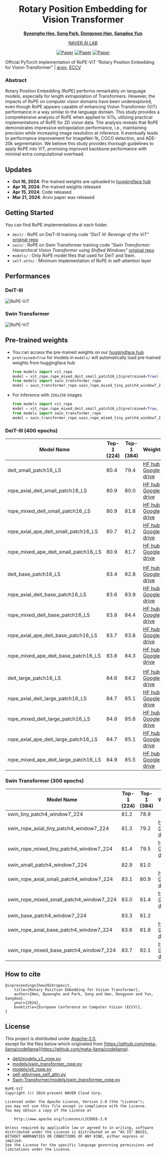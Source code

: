 <div align="center">

# Rotary Position Embedding for Vision Transformer

**[Byeongho Heo](https://sites.google.com/view/byeongho-heo/home), [Song Park](https://8uos.github.io/), [Dongyoon Han](https://sites.google.com/site/dyhan0920/), [Sangdoo Yun](https://sangdooyun.github.io/)** <br>

[NAVER AI LAB](https://naver-career.gitbook.io/en/teams/clova-cic/ai-lab)

[![Paper](https://img.shields.io/badge/Paper-arxiv-green)](https://arxiv.org/abs/2403.13298)
[![Paper](https://img.shields.io/badge/Paper-ECCV_2024-blue)](https://www.ecva.net/papers/eccv_2024/papers_ECCV/html/1584_ECCV_2024_paper.php)
[![Paper](https://img.shields.io/badge/Weights-HuggingFace-red)](https://huggingface.co/collections/naver-ai/rope-vit-670e367fa2d547b705335153)

</div>

Official PyTorch implementation of RoPE-ViT "Rotary Position Embedding for Vision Transformer" | [arxiv](https://arxiv.org/abs/2403.13298), [ECCV](https://www.ecva.net/papers/eccv_2024/papers_ECCV/html/1584_ECCV_2024_paper.php)

### Abstract

Rotary Position Embedding (RoPE) performs remarkably on language models, especially for length extrapolation of Transformers. However, the impacts of RoPE on computer vision domains have been underexplored, even though RoPE appears capable of enhancing Vision Transformer (ViT) performance in a way similar to the language domain. This study provides a comprehensive analysis of RoPE when applied to ViTs, utilizing practical implementations of RoPE for 2D vision data. The analysis reveals that RoPE demonstrates impressive extrapolation performance, i.e., maintaining precision while increasing image resolution at inference. It eventually leads to performance improvement for ImageNet-1k, COCO detection, and ADE-20k segmentation. We believe this study provides thorough guidelines to apply RoPE into ViT, promising improved backbone performance with minimal extra computational overhead.


## Updates

- **Oct 16, 2024**: Pre-trained weights are uploaded to [huggingface hub](https://huggingface.co/collections/naver-ai/rope-vit-670e367fa2d547b705335153)
- **Apr 16, 2024**: Pre-trained weights released
- **Apr 15, 2024**: Code released
- **Mar 21, 2024**: Arxiv paper was released

## Getting Started

You can find RoPE implementations at each folder.

- `deit/`   : RoPE on DeiT-III training code *"DeiT III: Revenge of the ViT"* [original repo](https://github.com/facebookresearch/deit)
- `swin/` : RoPE on Swin Transformer training code *"Swin Transformer: Hierarchical Vision Transformer using Shifted Windows"* [original repo](https://github.com/microsoft/Swin-Transformer)
- `models/` : Only RoPE model files that used for DeiT and Swin.
- `self-attn/` : Minimum implementation of RoPE in self-attention layer

## Performances

### DeiT-III

![RoPE-ViT](figures/rope_vit.png)

### Swin Transformer

![RoPE-ViT](figures/rope_swin.png)


## Pre-trained weights

- You can access the pre-trained weights on our [huggingface hub](https://huggingface.co/collections/naver-ai/rope-vit-670e367fa2d547b705335153)
- `pretrained=True` for models in `models/` will automatically load pre-trained weights from huggingface hub
    ```python
    from models import vit_rope
    model = vit_rope.rope_mixed_deit_small_patch16_LS(pretrained=True)
    from models import swin_transformer_rope
    model = swin_transformer_rope.swin_rope_mixed_tiny_patch4_window7_224(pretrained=True)
    ```
- For inference with `256x256` images
    ```python
    from models import vit_rope
    model = vit_rope.rope_mixed_deit_small_patch16_LS(pretrained=True, img_size=256)
    from models import swin_transformer_rope
    model = swin_transformer_rope.swin_rope_mixed_tiny_patch4_window7_224(pretrained=True, img_size=256)
    ```

### DeiT-III (400 epochs)

| Model Name                                 | Top-1 (224) | Top-1 (384) | Weights                                                                |
|--------------------------------------------|-------------|-------------|------------------------------------------------------------------------|
| deit_small_patch16_LS                      | 80.4        | 79.4        | [HF hub](https://huggingface.co/naver-ai/deit_small_patch16_LS) / [Google drive](https://drive.google.com/file/d/1H6qGggmdfCpryTdUWoKsd_i9pCIia6sx/view?usp=drive_link) |
| rope_axial_deit_small_patch16_LS           | 80.9        | 80.0        | [HF hub](https://huggingface.co/naver-ai/rope_axial_deit_small_patch16_LS) / [Google drive](https://drive.google.com/file/d/1aKN-MeCZqYT1xV7oM1qzdJ7c2VwifuOg/view?usp=drive_link) |
| rope_mixed_deit_small_patch16_LS           | 80.9        | 81.8        | [HF hub](https://huggingface.co/naver-ai/rope_mixed_deit_small_patch16_LS) / [Google drive](https://drive.google.com/file/d/1_P_1s4zIgx9p6WIXhebcsB3haz5ChIVF/view?usp=drive_link) |
| rope_axial_ape_deit_small_patch16_LS       | 80.7        | 81.2        | [HF hub](https://huggingface.co/naver-ai/rope_axial_ape_deit_small_patch16_LS) / [Google drive](https://drive.google.com/file/d/1tFZodFaQegDXGiInHo9D4UrWh7c_KSao/view?usp=drive_link) |
| rope_mixed_ape_deit_small_patch16_LS       | 80.9        | 81.7        | [HF hub](https://huggingface.co/naver-ai/rope_mixed_ape_deit_small_patch16_LS) / [Google drive](https://drive.google.com/file/d/1ss2ZaqQMkzq2WjmuuOlah5sV5eH8cCly/view?usp=drive_link) |
|                                            |             |             |                                                                        |
| deit_base_patch16_LS                       | 83.4        | 82.8        | [HF hub](https://huggingface.co/naver-ai/deit_base_patch16_LS) / [Google drive](https://drive.google.com/file/d/15cq8QM-PE2b7s_UpVzeaGX2W6Nc7Apsb/view?usp=drive_link) |
| rope_axial_deit_base_patch16_LS            | 83.6        | 83.9        | [HF hub](https://huggingface.co/naver-ai/rope_axial_deit_base_patch16_LS) / [Google drive](https://drive.google.com/file/d/1HJdWKvABOuHyB3EOLUAQpX-nZ8sj0FhW/view?usp=drive_link) |
| rope_mixed_deit_base_patch16_LS            | 83.8        | 84.4        | [HF hub](https://huggingface.co/naver-ai/rope_mixed_deit_base_patch16_LS) / [Google drive](https://drive.google.com/file/d/1zXOd2oFErFRYwY4drzP-whqXOt_fBS57/view?usp=drive_link) |
| rope_axial_ape_deit_base_patch16_LS        | 83.7        | 83.8        | [HF hub](https://huggingface.co/naver-ai/rope_axial_ape_deit_base_patch16_LS) / [Google drive](https://drive.google.com/file/d/1IkY_mmqcVmVZgY4wOFD__SHvCwFi4wz1/view?usp=drive_link) |
| rope_mixed_ape_deit_base_patch16_LS        | 83.8        | 84.3        | [HF hub](https://huggingface.co/naver-ai/rope_mixed_ape_deit_base_patch16_LS) / [Google drive](https://drive.google.com/file/d/1gJNjDmSL1ouQvUNoXujbCB1OYCv85mdv/view?usp=drive_link) |
|                                            |             |             |                                                                        |
| deit_large_patch16_LS                      | 84.6        | 84.2        | [HF hub](https://huggingface.co/naver-ai/deit_large_patch16_LS) / [Google drive](https://drive.google.com/file/d/1x_3MJbsmyaQGTOA2rnLxjf-a7_56tK4Q/view?usp=drive_link) |
| rope_axial_deit_large_patch16_LS           | 84.7        | 85.1        | [HF hub](https://huggingface.co/naver-ai/rope_axial_deit_large_patch16_LS) / [Google drive](https://drive.google.com/file/d/1RVh1BpWadeU0jk_8Ej6Ihv9mBIdbnFgQ/view?usp=drive_link) |
| rope_mixed_deit_large_patch16_LS           | 84.8        | 85.6        | [HF hub](https://huggingface.co/naver-ai/rope_mixed_deit_large_patch16_LS) / [Google drive](https://drive.google.com/file/d/1dAtfu_zHM_kD7f4FXfa599RkL_tvzbSz/view?usp=drive_link) |
| rope_axial_ape_deit_large_patch16_LS       | 84.7        | 85.1        | [HF hub](https://huggingface.co/naver-ai/rope_axial_ape_deit_large_patch16_LS) / [Google drive](https://drive.google.com/file/d/1i90kxopHZ8KoDQFRsFrU5Zw2I9qB4qIn/view?usp=drive_link) |
| rope_mixed_ape_deit_large_patch16_LS       | 84.9        | 85.5        | [HF hub](https://huggingface.co/naver-ai/rope_mixed_ape_deit_large_patch16_LS) / [Google drive](https://drive.google.com/file/d/1wQ6uzRl6ncWnTYaHOx4iZB-D-7NMcKQ9/view?usp=drive_link) |

### Swin Transformer (300 epochs)

| Model Name                                 | Top-1 (224) | Top-1 (384) | Weights                                                                 |
|--------------------------------------------|-------------|-------------|------------------------------------------------------------------------|
| swin_tiny_patch4_window7_224               | 81.2        | 78.9        |                                                                        |
| swin_rope_axial_tiny_patch4_window7_224    | 81.3        | 79.2        | [HF hub](https://huggingface.co/naver-ai/swin_rope_axial_tiny_patch4_window7_224) / [Google drive](https://drive.google.com/file/d/1pfTRCrak5CxVbJcU19xMsksnQntEuZYz/view?usp=drive_link) |
| swin_rope_mixed_tiny_patch4_window7_224    | 81.4        | 79.5        | [HF hub](https://huggingface.co/naver-ai/swin_rope_mixed_tiny_patch4_window7_224) / [Google drive](https://drive.google.com/file/d/1vvzr6nyluoVJ4t_0PclcUMlNWuZPXJdL/view?usp=drive_link) |
|                                            |             |             |                                                                        |
| swin_small_patch4_window7_224              | 82.9        | 81.0        |                                                                        |
| swin_rope_axial_small_patch4_window7_224   | 83.1        | 80.9        | [HF hub](https://huggingface.co/naver-ai/swin_rope_axial_small_patch4_window7_224) / [Google drive](https://drive.google.com/file/d/1sEQZ7QQZ-zzuQ0Gx4yh8n0jbI0CP7g44/view?usp=drive_link) |
| swin_rope_mixed_small_patch4_window7_224   | 83.0        | 81.4        | [HF hub](https://huggingface.co/naver-ai/swin_rope_mixed_small_patch4_window7_224) / [Google drive](https://drive.google.com/file/d/1CrFOmnQXQYmK9fT4nLIcVT338wz3Nbnn/view?usp=drive_link) |
|                                            |             |             |                                                                        |
| swin_base_patch4_window7_224               | 83.3        | 81.2        |                                                                        |
| swin_rope_axial_base_patch4_window7_224    | 83.6        | 81.8        | [HF hub](https://huggingface.co/naver-ai/swin_rope_axial_base_patch4_window7_224) / [Google drive](https://drive.google.com/file/d/1BXOUQRrBlUUf3TpKQFWsVsWSR_j9JMNO/view?usp=drive_link) |
| swin_rope_mixed_base_patch4_window7_224    | 83.7        | 82.1        | [HF hub](https://huggingface.co/naver-ai/swin_rope_mixed_base_patch4_window7_224) / [Google drive](https://drive.google.com/file/d/1sHxm_nh7t8Y1-GY7sHqiqfvVe_fFCkho/view?usp=drive_link) |


## How to cite

```
@inproceedings{heo2024ropevit,
    title={Rotary Position Embedding for Vision Transformer},
    author={Heo, Byeongho and Park, Song and Han, Dongyoon and Yun, Sangdoo},
    year={2024},
    booktitle={European Conference on Computer Vision (ECCV)},
}
```

## License

This project is distributed under [Apache-2.0](LICENSE_rope-vit), <br>
except for the files below which originated from [https://github.com/meta-llama/codellama](https://github.com/meta-llama/codellama).
- [deit/models_v2_rope.py](deit/models_v2_rope.py)
- [models/swin_transformer_rope.py](models/swin_transformer_rope.py)
- [models/vit_rope.py](models/vit_rope.py)
- [self-attn/rope_self_attn.py](self-attn/rope_self_attn.py)
- [Swin-Transformer/models/swin_transformer_rope.py](Swin-Transformer/models/swin_transformer_rope.py)

```
RoPE-ViT
Copyright (c) 2024-present NAVER Cloud Corp.

Licensed under the Apache License, Version 2.0 (the "License");
you may not use this file except in compliance with the License.
You may obtain a copy of the License at

    http://www.apache.org/licenses/LICENSE-2.0

Unless required by applicable law or agreed to in writing, software
distributed under the License is distributed on an "AS IS" BASIS,
WITHOUT WARRANTIES OR CONDITIONS OF ANY KIND, either express or implied.
See the License for the specific language governing permissions and
limitations under the License.
```
